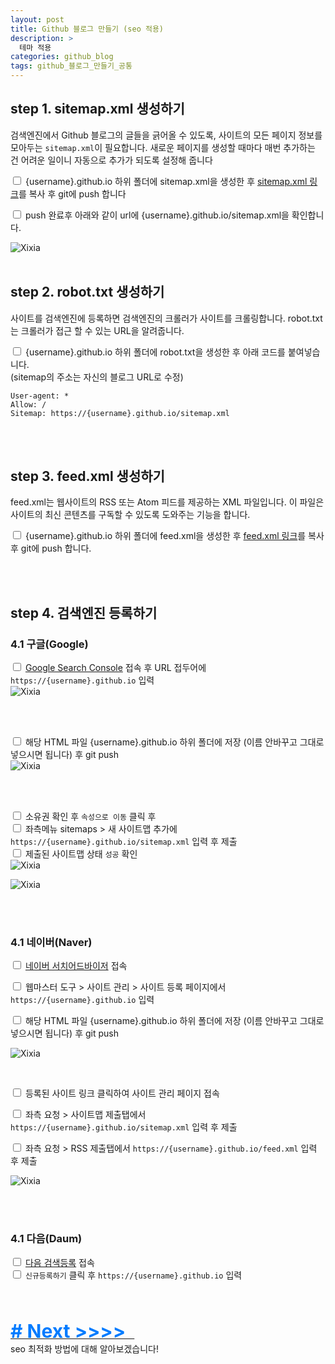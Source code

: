 ```yaml
---
layout: post
title: Github 블로그 만들기 (seo 적용)
description: >
  테마 적용
categories: github_blog
tags: github_블로그_만들기_공통
---
```


<h2>
    <span class = "jjw_h2_style">step 1. sitemap.xml 생성하기</span>
</h2>

검색엔진에서 Github 블로그의 글들을 긁어올 수 있도록, 사이트의 모든 페이지 정보를 모아두는 `sitemap.xml`이 필요합니다. 
새로운 페이지를 생성할 때마다 매번 추가하는 건 어려운 일이니 자동으로 추가가 되도록 설정해 줍니다 <br>

<input type="checkbox"> {username}.github.io 하위 폴더에 sitemap.xml을 생성한 후 
[sitemap.xml 링크](https://github.com/JINWOO-TECH/jinwoo-tech.github.io/blob/main/sitemap.xml)를 복사 후 git에 push 합니다


<input type="checkbox">  push 완료후 아래와 같이 url에 {username}.github.io/sitemap.xml을 확인합니다.

![Xixia](/assets/images/github_blog/20240822sitemap.png)
<br><br>

<h2>
    <span class = "jjw_h2_style">step 2. robot.txt 생성하기</span>
</h2>

사이트를 검색엔진에 등록하면 검색엔진의 크롤러가 사이트를 크롤링합니다. robot.txt는 크롤러가 접근 할 수 있는 URL을 알려줍니다.

<input type="checkbox"> {username}.github.io 하위 폴더에 robot.txt을 생성한 후 아래 코드를 붙여넣습니다. <br>
(sitemap의 주소는 자신의 블로그 URL로 수정)

~~~
User-agent: *
Allow: /
Sitemap: https://{username}.github.io/sitemap.xml
~~~
<br><br>

<h2>
    <span class = "jjw_h2_style">step 3. feed.xml 생성하기</span>
</h2>

feed.xml는 웹사이트의 RSS 또는 Atom 피드를 제공하는 XML 파일입니다. 이 파일은 사이트의 최신 콘텐츠를 구독할 수 있도록 도와주는 기능을 합니다.

<input type="checkbox"> {username}.github.io 하위 폴더에 feed.xml을 생성한 후 
[feed.xml 링크](https://github.com/JINWOO-TECH/jinwoo-tech.github.io/blob/main/feed.xml)를 복사 후 git에 push 합니다.

<br><br>

<h2>
    <span class = "jjw_h2_style">step 4. 검색엔진 등록하기</span>
</h2>

### 4.1 구글(Google)
<input type="checkbox"> [Google Search Console](https://search.google.com/search-console/welcome) 접속 후 URL 접두어에 `https://{username}.github.io` 입력
<br>
![Xixia](/assets/images/github_blog/20240822googleseopage.png)

<br><br>

<input type="checkbox"> 해당 HTML 파일 {username}.github.io 하위 폴더에 저장 (이름 안바꾸고 그대로 넣으시면 됩니다) 후 git push
<br>
![Xixia](/assets/images/github_blog/20240822googleseopageconfirm.png)

<br><br>

<input type="checkbox"> 소유권 확인 후 `속성으로 이동` 클릭 후 <br>
<input type="checkbox"> 좌측메뉴 sitemaps > 새 사이트맵 추가에 `https://{username}.github.io/sitemap.xml` 입력 후 제출 <br>
<input type="checkbox"> 제출된 사이트맵 상태 `성공` 확인
<br>
![Xixia](/assets/images/github_blog/20240822googleseopagecheck.png)

![Xixia](/assets/images/github_blog/20240822googlesitemapadd.png)

<br><br>

### 4.1 네이버(Naver)
<input type="checkbox"> [네이버 서치어드바이저](https://searchadvisor.naver.com/) 접속 <br>

<input type="checkbox"> 웹마스터 도구 > 사이트 관리 > 사이트 등록 페이지에서 `https://{username}.github.io` 입력 <br>

<input type="checkbox"> 해당 HTML 파일 {username}.github.io 하위 폴더에 저장 (이름 안바꾸고 그대로 넣으시면 됩니다) 후 git push 

![Xixia](/assets/images/github_blog/20240822naverpageconfirm.png)

<br>

<input type="checkbox"> 등록된 사이트 링크 클릭하여 사이트 관리 페이지 접속 <br>

<input type="checkbox"> 좌측 요청 > 사이트맵 제출탭에서 `https://{username}.github.io/sitemap.xml` 입력 후 제출  <br>

<input type="checkbox"> 좌측 요청 > RSS 제출탭에서 `https://{username}.github.io/feed.xml` 입력 후 제출  <br>

![Xixia](/assets/images/github_blog/20240822naversitemapconfirm.png)

<br><br>

### 4.1 다음(Daum)
<input type="checkbox"> [다음 검색등록](https://register.search.daum.net/index.daum) 접속 <br>
<input type="checkbox"> `신규등록하기` 클릭 후 `https://{username}.github.io` 입력  <br>

<br><br>

<a href="/github_blog/#">
<span style="font-weight: bold; color: #007bff; font-size: 30px;"># Next &gt;&gt;&gt;&gt;&nbsp;&nbsp;  </span>
</a>
<br>
seo 최적화 방법에 대해 알아보겠습니다!